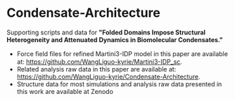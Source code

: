 # Condensate-Architecture
Supporting scripts and data for **"Folded Domains Impose Structural Heterogeneity and Attenuated Dynamics in Biomolecular Condensates."**

- Force ﬁeld ﬁles for refined Martini3-IDP model in this paper are available at: https://github.com/WangLiguo-kyrie/Martini3-IDP_sc.
- Related analysis raw data in this paper are available at: https://github.com/WangLiguo-kyrie/Condensate-Architecture.
- Structure data for most simulations and analysis raw data presented in this work are available at Zenodo

